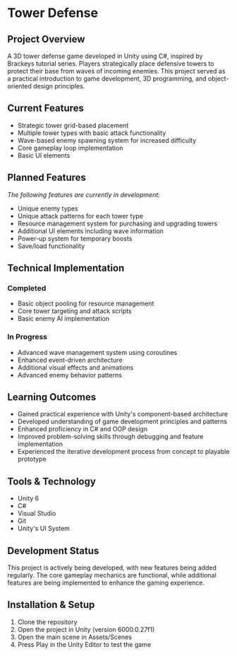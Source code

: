 # Tower Defense

## Project Overview
A 3D tower defense game developed in Unity using C#, inspired by Brackeys tutorial series.
Players strategically place defensive towers to protect their base from waves of incoming enemies.
This project served as a practical introduction to game development, 3D programming, and object-oriented design principles.

## Current Features
* Strategic tower grid-based placement
* Multiple tower types with basic attack functionality
* Wave-based enemy spawning system for increased difficulty
* Core gameplay loop implementation
* Basic UI elements

## Planned Features
*The following features are currently in development:*
* Unique enemy types
* Unique attack patterns for each tower type
* Resource management system for purchasing and upgrading towers
* Additional UI elements including wave information
* Power-up system for temporary boosts
* Save/load functionality

## Technical Implementation

### Completed
* Basic object pooling for resource management
* Core tower targeting and attack scripts
* Basic enemy AI implementation

### In Progress
* Advanced wave management system using coroutines
* Enhanced event-driven architecture
* Additional visual effects and animations
* Advanced enemy behavior patterns

## Learning Outcomes
* Gained practical experience with Unity's component-based architecture
* Developed understanding of game development principles and patterns
* Enhanced proficiency in C# and OOP design
* Improved problem-solving skills through debugging and feature implementation
* Experienced the iterative development process from concept to playable prototype

## Tools & Technology
* Unity 6
* C#
* Visual Studio
* Git
* Unity's UI System

## Development Status
This project is actively being developed, with new features being added regularly. The core gameplay mechanics are functional, while additional features are being implemented to enhance the gaming experience.

## Installation & Setup
1. Clone the repository
2. Open the project in Unity (version 6000.0.27f1)
3. Open the main scene in Assets/Scenes
4. Press Play in the Unity Editor to test the game

